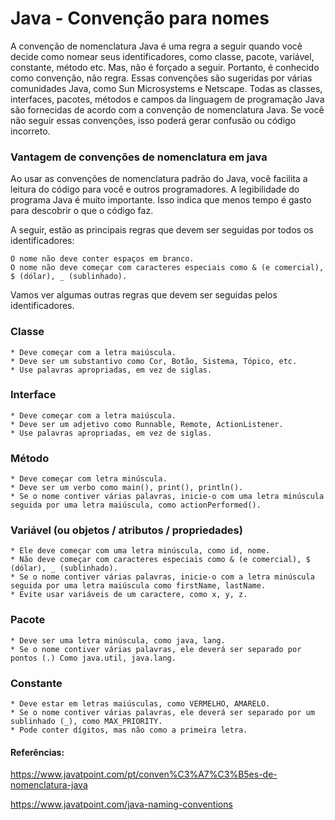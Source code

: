 # Java - Convenção para nomes

A convenção de nomenclatura Java é uma regra a seguir quando você decide como nomear seus identificadores, como classe, pacote, variável, constante, método etc.
Mas, não é forçado a seguir. Portanto, é conhecido como convenção, não regra. Essas convenções são sugeridas por várias comunidades Java, como Sun Microsystems e Netscape.
Todas as classes, interfaces, pacotes, métodos e campos da linguagem de programação Java são fornecidas de acordo com a convenção de nomenclatura Java. Se você não seguir 
essas convenções, isso poderá gerar confusão ou código incorreto.

### Vantagem de convenções de nomenclatura em java

Ao usar as convenções de nomenclatura padrão do Java, você facilita a leitura do código para você e outros programadores. A legibilidade do programa Java é muito importante. 
Isso indica que menos tempo é gasto para descobrir o que o código faz.

A seguir, estão as principais regras que devem ser seguidas por todos os identificadores:

    O nome não deve conter espaços em branco.
    O nome não deve começar com caracteres especiais como & (e comercial), $ (dólar), _ (sublinhado).

Vamos ver algumas outras regras que devem ser seguidas pelos identificadores.

### Classe

    * Deve começar com a letra maiúscula.
    * Deve ser um substantivo como Cor, Botão, Sistema, Tópico, etc.
    * Use palavras apropriadas, em vez de siglas.
    
### Interface

    * Deve começar com a letra maiúscula.
    * Deve ser um adjetivo como Runnable, Remote, ActionListener.
    * Use palavras apropriadas, em vez de siglas.
    
### Método

    * Deve começar com letra minúscula.
    * Deve ser um verbo como main(), print(), println().
    * Se o nome contiver várias palavras, inicie-o com uma letra minúscula seguida por uma letra maiúscula, como actionPerformed().

### Variável (ou objetos / atributos / propriedades)

    * Ele deve começar com uma letra minúscula, como id, nome.
    * Não deve começar com caracteres especiais como & (e comercial), $ (dólar), _ (sublinhado).
    * Se o nome contiver várias palavras, inicie-o com a letra minúscula seguida por uma letra maiúscula como firstName, lastName.
    * Evite usar variáveis de um caractere, como x, y, z.
    
    
### Pacote

    * Deve ser uma letra minúscula, como java, lang.
    * Se o nome contiver várias palavras, ele deverá ser separado por pontos (.) Como java.util, java.lang.

### Constante

    * Deve estar em letras maiúsculas, como VERMELHO, AMARELO.
    * Se o nome contiver várias palavras, ele deverá ser separado por um sublinhado (_), como MAX_PRIORITY.
    * Pode conter dígitos, mas não como a primeira letra.


#### Referências:
https://www.javatpoint.com/pt/conven%C3%A7%C3%B5es-de-nomenclatura-java

https://www.javatpoint.com/java-naming-conventions


